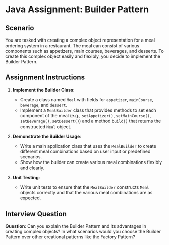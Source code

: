 
# Java Assignment: Builder Pattern

## Scenario
You are tasked with creating a complex object representation for a meal ordering system in a restaurant. The meal can consist of various components such as appetizers, main courses, beverages, and desserts. To create this complex object easily and flexibly, you decide to implement the Builder Pattern.

## Assignment Instructions
1. **Implement the Builder Class**:
    - Create a class named `Meal` with fields for `appetizer`, `mainCourse`, `beverage`, and `dessert`.
    - Implement a `MealBuilder` class that provides methods to set each component of the meal (e.g., `setAppetizer()`, `setMainCourse()`, `setBeverage()`, `setDessert()`) and a method `build()` that returns the constructed `Meal` object.

2. **Demonstrate the Builder Usage**:
    - Write a main application class that uses the `MealBuilder` to create different meal combinations based on user input or predefined scenarios.
    - Show how the builder can create various meal combinations flexibly and clearly.

3. **Unit Testing**:
    - Write unit tests to ensure that the `MealBuilder` constructs `Meal` objects correctly and that the various meal combinations are as expected.

## Interview Question
**Question**: Can you explain the Builder Pattern and its advantages in creating complex objects? In what scenarios would you choose the Builder Pattern over other creational patterns like the Factory Pattern?
